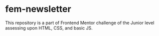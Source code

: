 # fem-newsletter
This repository is a part of Frontend Mentor challenge of the Junior level assessing upon HTML, CSS, and basic JS.
